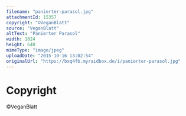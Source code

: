 ```yaml
---
filename: "panierter-parasol.jpg"
attachmentId: 15357
copyright: "©VeganBlatt"
source: "VeganBlatt"
altText: "Panierter Parasol"
width: 1024
height: 640
mimeType: "image/jpeg"
uploadDate: "2015-10-16 13:02:54"
originalUrl: "https://bxq4fb.myraidbox.de/i/panierter-parasol.jpg"
---
```


# Copyright

©VeganBlatt
